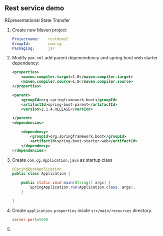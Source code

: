 ## Rest service demo

REpresentational State Transfer

1.  Create new Maven project

    ```yaml
    Projectname:    restdemo1
    GroupId:        com.cg
    Packaging:      jar
    ```

2.  Modify `pom.xml` add parent depenendency and spring boot web starter dependency:

    ```xml
    <properties>
		<maven.compiler.target>1.8</maven.compiler.target>
		<maven.compiler.source>1.8</maven.compiler.source>
	</properties>

	<parent>
		<groupId>org.springframework.boot</groupId>
		<artifactId>spring-boot-parent</artifactId>
		<version>2.1.4.RELEASE</version>

	</parent>
	<dependencies>

		<dependency>
			<groupId>org.springframework.boot</groupId>
			<artifactId>spring-boot-starter-web</artifactId>
		</dependency>
	</dependencies>
    ```

3.  Create `com.cg.Application.java` as startup class

    ```java
    @SpringBootApplication
    public class Application {

        public static void main(String[] args) {
            SpringApplication.run(Application.class, args);
        }

    }
    ```

4.  Create `application.properties` inside `src/main/resources` directory.

    ```ini
    server.port=5000
    ```

5.  